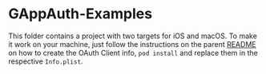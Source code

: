 # GAppAuth-Examples

This folder contains a project with two targets for iOS and macOS.
To make it work on your machine, just follow the instructions on the parent [README](https://github.com/elsesiy/GAppAuth/blob/master/README.md) on how to create the OAuth Client info, `pod install` and replace them in the respective `Info.plist`.